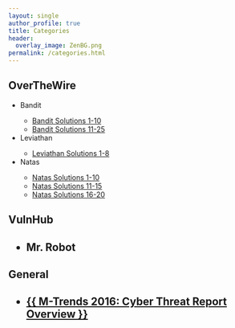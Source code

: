```yaml
---
layout: single
author_profile: true
title: Categories
header:
  overlay_image: ZenBG.png
permalink: /categories.html
---
```




<h2>OverTheWire</h2>
<ul>
<li>Bandit</li>
<ul>
<li><a href="https://jhalon.github.io/over-the-wire-bandit1/">Bandit Solutions 1-10</a></li>
<li><a href="https://jhalon.github.io/over-the-wire-bandit2/">Bandit Solutions 11-25</a></li>
</ul>

<li>Leviathan</li>
<ul>
<li><a href="https://jhalon.github.io/over-the-wire-leviathan/">Leviathan Solutions 1-8</a></li>
</ul>

<li>Natas</li>
<ul>
<li><a href="https://jhalon.github.io/over-the-wire-natas1/">Natas Solutions 1-10</a></li>
<li><a href="https://jhalon.github.io/over-the-wire-natas2/">Natas Solutions 11-15</a></li>
<li><a href="https://jhalon.github.io/over-the-wire-natas3/">Natas Solutions 16-20</a></li>
</ul>

</ul>


<h2>VulnHub<h2>
<ul>
<li>Mr. Robot</li>
</ul>


<h2>General<h2>
<ul>
<li><a href="{{ https://jhalon.github.io/m-trends-fireeye-report-overview/ }}">{{ M-Trends 2016: Cyber Threat Report Overview }}</a></li>
</ul>
